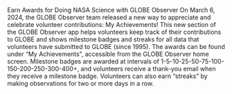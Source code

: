 Earn Awards for Doing NASA Science with GLOBE Observer 
 On March 6, 2024, the GLOBE Observer team released a new way to appreciate and celebrate volunteer contributions: My Achievements! This new section of the GLOBE Observer app helps volunteers keep track of their contributions to GLOBE and shows milestone badges and streaks for all data that volunteers have submitted to GLOBE (since 1995). The awards can be found under “My Achievements”, accessible from the GLOBE Observer home screen. Milestone badges are awarded at intervals of 1-5-10-25-50-75-100-150-200-250-300-400+, and volunteers receive a thank-you email when they receive a milestone badge. Volunteers can also earn “streaks” by making observations for two or more days in a row.